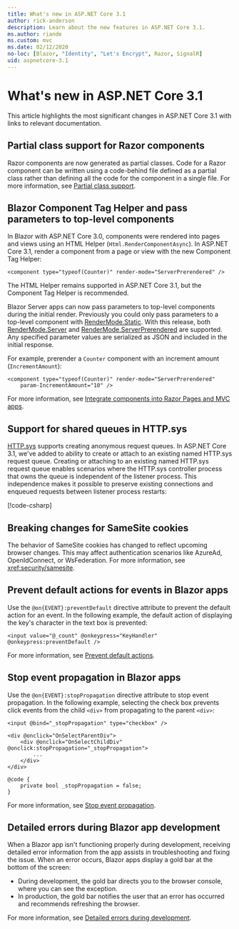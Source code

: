 ```yaml
---
title: What's new in ASP.NET Core 3.1
author: rick-anderson
description: Learn about the new features in ASP.NET Core 3.1.
ms.author: riande
ms.custom: mvc
ms.date: 02/12/2020
no-loc: [Blazor, "Identity", "Let's Encrypt", Razor, SignalR]
uid: aspnetcore-3.1
---
```

# What's new in ASP.NET Core 3.1

This article highlights the most significant changes in ASP.NET Core 3.1 with links to relevant documentation.

## Partial class support for Razor components

Razor components are now generated as partial classes. Code for a Razor component can be written using a code-behind file defined as a partial class rather than defining all the code for the component in a single file. For more information, see [Partial class support](xref:blazor/components#partial-class-support).

## Blazor Component Tag Helper and pass parameters to top-level components

In Blazor with ASP.NET Core 3.0, components were rendered into pages and views using an HTML Helper (`Html.RenderComponentAsync`). In ASP.NET Core 3.1, render a component from a page or view with the new Component Tag Helper:

```cshtml
<component type="typeof(Counter)" render-mode="ServerPrerendered" />
```

The HTML Helper remains supported in ASP.NET Core 3.1, but the Component Tag Helper is recommended.

Blazor Server apps can now pass parameters to top-level components during the initial render. Previously you could only pass parameters to a top-level component with [RenderMode.Static](xref:Microsoft.AspNetCore.Mvc.Rendering.RenderMode.Static). With this release, both [RenderMode.Server](xref:Microsoft.AspNetCore.Mvc.Rendering.RenderMode.Server) and [RenderMode.ServerPrerendered](xref:Microsoft.AspNetCore.Mvc.Rendering.RenderMode.ServerPrerendered) are supported. Any specified parameter values are serialized as JSON and included in the initial response.

For example, prerender a `Counter` component with an increment amount (`IncrementAmount`):

```cshtml
<component type="typeof(Counter)" render-mode="ServerPrerendered" 
    param-IncrementAmount="10" />
```

For more information, see [Integrate components into Razor Pages and MVC apps](xref:blazor/integrate-components).

## Support for shared queues in HTTP.sys

[HTTP.sys](xref:fundamentals/servers/httpsys) supports creating anonymous request queues. In ASP.NET Core 3.1, we've added to ability to create or attach to an existing named HTTP.sys request queue. Creating or attaching to an existing named HTTP.sys request queue enables scenarios where the HTTP.sys controller process that owns the queue is independent of the listener process. This independence makes it possible to preserve existing connections and enqueued requests between listener process restarts:

[!code-csharp[](sample/Program.cs?name=snippet)]

## Breaking changes for SameSite cookies

The behavior of SameSite cookies has changed to reflect upcoming browser changes. This may affect authentication scenarios like AzureAd, OpenIdConnect, or WsFederation. For more information, see <xref:security/samesite>.

## Prevent default actions for events in Blazor apps

Use the `@on{EVENT}:preventDefault` directive attribute to prevent the default action for an event. In the following example, the default action of displaying the key's character in the text box is prevented:

```razor
<input value="@_count" @onkeypress="KeyHandler" @onkeypress:preventDefault />
```

For more information, see [Prevent default actions](xref:blazor/event-handling#prevent-default-actions).

## Stop event propagation in Blazor apps

Use the `@on{EVENT}:stopPropagation` directive attribute to stop event propagation. In the following example, selecting the check box prevents click events from the child `<div>` from propagating to the parent `<div>`:

```razor
<input @bind="_stopPropagation" type="checkbox" />

<div @onclick="OnSelectParentDiv">
    <div @onclick="OnSelectChildDiv" @onclick:stopPropagation="_stopPropagation">
        ...
    </div>
</div>

@code {
    private bool _stopPropagation = false;
}
```

For more information, see [Stop event propagation](xref:blazor/event-handling#stop-event-propagation).

## Detailed errors during Blazor app development

When a Blazor app isn't functioning properly during development, receiving detailed error information from the app assists in troubleshooting and fixing the issue. When an error occurs, Blazor apps display a gold bar at the bottom of the screen:

* During development, the gold bar directs you to the browser console, where you can see the exception.
* In production, the gold bar notifies the user that an error has occurred and recommends refreshing the browser.

For more information, see [Detailed errors during development](xref:blazor/handle-errors#detailed-errors-during-development).
